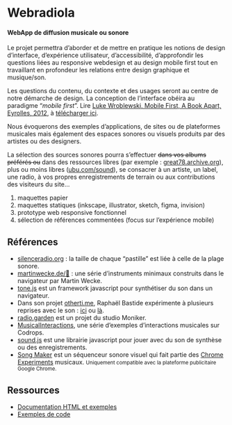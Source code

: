 # Webradiola

#### WebApp de diffusion musicale ou sonore

Le projet permettra d’aborder et de mettre en pratique les notions de design d’interface, d’expérience utilisateur, d’accessibilité, d’approfondir les questions liées au responsive webdesign et au design mobile first tout en travaillant en profondeur les relations entre design graphique et musique/son.

Les questions du contenu, du contexte et des usages seront au centre de notre démarche de design. La conception de l’interface obéira au paradigme “_mobile first_”. Lire [Luke Wroblewski, Mobile First, A Book Apart, Eyrolles, 2012](http://static.lukew.com/MobileFirst_LukeW.pdf), à [télécharger ici](https://www.dropbox.com/s/u07bwpgbkjkdoem/Mobile_first_ed1_v1.pdf?dl=0).

Nous évoquerons des exemples d’applications, de sites ou de plateformes musicales mais également des espaces sonores ou visuels produits par des artistes ou des designers.

La sélection des sources sonores pourra s’effectuer <del>dans vos albums préférés ou</del> dans des ressources libres (par exemple : [great78.archive.org](http://great78.archive.org/)), plus ou moins libres ([ubu.com/sound](http://www.ubu.com/sound/)), se consacrer à un artiste, un label, une radio, à vos propres enregistrements de terrain ou aux contributions des visiteurs du site…

1.  maquettes papier
2.  maquettes statiques (inkscape, illustrator, sketch, figma, invision)
3.  prototype web responsive fonctionnel
4.  sélection de références commentées (focus sur l’expérience mobile)

## Références

- [silenceradio.org](http://www.silenceradio.org/) : la taille de chaque “pastille” est liée à celle de la plage sonore.
- [martinwecke.de/🎵](https://martinwecke.de/%f0%9f%8e%b5/) : une série d’instruments minimaux construits dans le navigateur par Martin Wecke.
- [tone.js](https://tonejs.github.io/) est un framework javascript pour synthétiser du son dans un navigateur.
- Dans son projet [otherti.me](https://otherti.me), Raphaël Bastide expérimente à plusieurs reprises avec le son : [ici](https://for.otherti.me/d/events/) ou [là](https://otherti.me/keygen/).
- [radio.garden](https://radio.garden/) est un projet du studio Moniker.
- [MusicalInteractions](https://tympanus.net/Development/MusicalInteractions/), une série d’exemples d’interactions musicales sur Codrops.
- [sound.js](https://createjs.com/soundjs) est une librairie javascript pour jouer avec du son de synthèse ou des enregistrements.
- [Song Maker](https://musiclab.chromeexperiments.com/Song-Maker/) est un séquenceur sonore visuel qui fait partie des [Chrome Experiments](https://musiclab.chromeexperiments.com/Experiments) musicaux. <small>Uniquement compatible avec la plateforme publicitaire Google Chrome. </small>

## Ressources

- [Documentation HTML et exemples](../../ressources/audiovideo/)
- [Exemples de code](../../exemples/#audio,.video)

